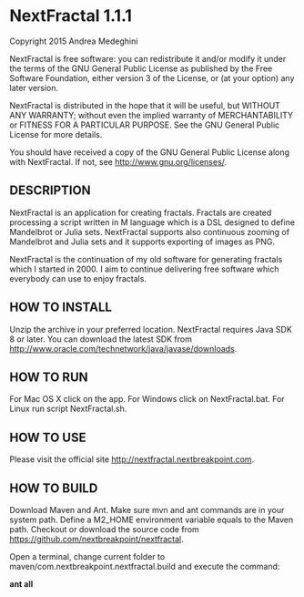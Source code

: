 # NextFractal 1.1.1

Copyright 2015 Andrea Medeghini

NextFractal is free software: you can redistribute it and/or modify it under the terms of the GNU General Public License as published by the Free Software Foundation, either version 3 of the License, or (at your option) any later version.

NextFractal is distributed in the hope that it will be useful, but WITHOUT ANY WARRANTY; without even the implied warranty of MERCHANTABILITY or FITNESS FOR A PARTICULAR PURPOSE. See the GNU General Public License for more details.

You should have received a copy of the GNU General Public License along with NextFractal. If not, see http://www.gnu.org/licenses/.


## DESCRIPTION

NextFractal is an application for creating fractals. Fractals are created processing a script written in M language which is a DSL designed to define Mandelbrot or Julia sets. NextFractal supports also continuous zooming of Mandelbrot and Julia sets and it supports exporting of images as PNG.

NextFractal is the continuation of my old software for generating fractals which I started in 2000. I aim to continue delivering free software which everybody can use to enjoy fractals.


## HOW TO INSTALL

Unzip the archive in your preferred location. NextFractal requires Java SDK 8 or later. You can download the latest SDK from http://www.oracle.com/technetwork/java/javase/downloads.


## HOW TO RUN

For Mac OS X click on the app. For Windows click on NextFractal.bat. For Linux run script NextFractal.sh.


## HOW TO USE

Please visit the official site http://nextfractal.nextbreakpoint.com.


## HOW TO BUILD

Download Maven and Ant. Make sure mvn and ant commands are in your system path. Define a M2_HOME environment variable equals to the Maven path. Checkout or download the source code from https://github.com/nextbreakpoint/nextfractal.

Open a terminal, change current folder to maven/com.nextbreakpoint.nextfractal.build and execute the command:

**ant all**
